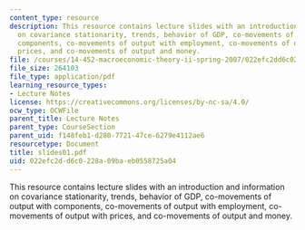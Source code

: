 ```yaml
---
content_type: resource
description: This resource contains lecture slides with an introduction and information
  on covariance stationarity, trends, behavior of GDP, co-movements of output with
  components, co-movements of output with employment, co-movements of output with
  prices, and co-movements of output and money.
file: /courses/14-452-macroeconomic-theory-ii-spring-2007/022efc2dd6c0228a09baeb0558725a04_slides01.pdf
file_size: 264103
file_type: application/pdf
learning_resource_types:
- Lecture Notes
license: https://creativecommons.org/licenses/by-nc-sa/4.0/
ocw_type: OCWFile
parent_title: Lecture Notes
parent_type: CourseSection
parent_uid: f148feb1-d280-7721-47ce-6279e4112ae6
resourcetype: Document
title: slides01.pdf
uid: 022efc2d-d6c0-228a-09ba-eb0558725a04
---
```

This resource contains lecture slides with an introduction and information on covariance stationarity, trends, behavior of GDP, co-movements of output with components, co-movements of output with employment, co-movements of output with prices, and co-movements of output and money.